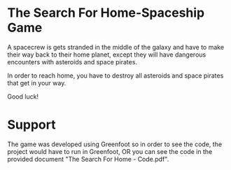 # The Search For Home-Spaceship Game

A spacecrew is gets stranded in the middle of the galaxy and have to make their way back to their home planet, except they will have dangerous encounters with asteroids
and space pirates.

In order to reach home, you have to destroy all asteroids and space pirates that get in your way.

Good luck!

# Support

The game was developed using Greenfoot so in order to see the code, the project would have to run in Greenfoot, 
OR
you can see the code in the provided document "The Search For Home - Code.pdf".
